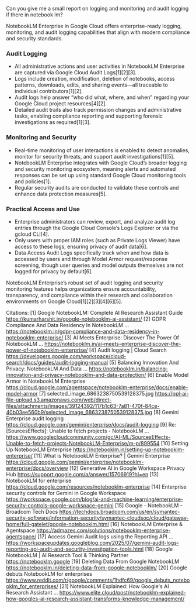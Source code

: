 Can you give me a small report on logging and monitoring and audit logging if there in notebook lm?

NotebookLM Enterprise in Google Cloud offers enterprise-ready logging, monitoring, and audit logging capabilities that align with modern compliance and security standards.

### Audit Logging
- All administrative actions and user activities in NotebookLM Enterprise are captured via Google Cloud Audit Logs[1][2][3].
- Logs include creation, modification, deletion of notebooks, access patterns, downloads, edits, and sharing events—all traceable to individual contributors[1][2].
- Audit logs help answer “who did what, where, and when” regarding your Google Cloud project resources[4][2].
- Detailed audit trails also track permission changes and administrative tasks, enabling compliance reporting and supporting forensic investigations as required[1][3].

### Monitoring and Security
- Real-time monitoring of user interactions is enabled to detect anomalies, monitor for security threats, and support audit investigations[1][5].
- NotebookLM Enterprise integrates with Google Cloud’s broader logging and security monitoring ecosystem, meaning alerts and automated responses can be set up using standard Google Cloud monitoring tools and policies[1].
- Regular security audits are conducted to validate these controls and enhance data protection measures[5].

### Practical Access and Use
- Enterprise administrators can review, export, and analyze audit log entries through the Google Cloud Console’s Logs Explorer or via the gcloud CLI[4].
- Only users with proper IAM roles (such as Private Logs Viewer) have access to these logs, ensuring privacy of audit data[6].
- Data Access Audit Logs specifically track when and how data is accessed by users and through Model Armor request/response screening, though user queries and model outputs themselves are not logged for privacy by default[6].

NotebookLM Enterprise’s robust set of audit logging and security monitoring features helps organizations ensure accountability, transparency, and compliance within their research and collaboration environments on Google Cloud[1][2][3][4][6][5].

Citations:
[1] Google NotebookLM: Complete AI Research Assistant Guide https://kumarharshit.in/google-notebooklm-ai-assistant/
[2] GDPR Compliance And Data Residency In NotebookLM ... https://notebooklm.in/gdpr-compliance-and-data-residency-in-notebooklm-enterprise/
[3] AI Meets Enterprise: Discover The Power Of NotebookLM ... https://notebooklm.in/ai-meets-enterprise-discover-the-power-of-notebooklm-enterprise/
[4] Audit logging | Cloud Search https://developers.google.com/workspace/cloud-search/docs/guides/audit-logging-manual
[5] Balancing Innovation And Privacy: NotebookLM And Data ... https://notebooklm.in/balancing-innovation-and-privacy-notebooklm-and-data-protection/
[6] Enable Model Armor in NotebookLM Enterprise https://cloud.google.com/agentspace/notebooklm-enterprise/docs/enable-model-armor
[7] selected_image_6863238750539128375.jpg https://ppl-ai-file-upload.s3.amazonaws.com/web/direct-files/attachments/images/39124392/117b1c63-7a81-470f-84ce-40b03ee560b9/selected_image_6863238750539128375.jpg
[8] Gemini Enterprise audit logging https://cloud.google.com/gemini/enterprise/docs/audit-logging
[9] Re: [SourcesEffects]: Unable to fetch projects - NotebookLM ... https://www.googlecloudcommunity.com/gc/AI-ML/SourcesEffects-Unable-to-fetch-projects-NotebookLM-Enterprise/m-p/899554
[10] Setting Up NotebookLM Enterprise https://notebooklm.in/setting-up-notebooklm-enterprise/
[11] What is NotebookLM Enterprise? | Gemini Enterprise https://cloud.google.com/gemini/enterprise/notebooklm-enterprise/docs/overview
[12] Generative AI in Google Workspace Privacy Hub https://support.google.com/a/answer/15706919?hl=en
[13] NotebookLM for enterprise https://cloud.google.com/resources/notebooklm-enterprise
[14] Enterprise security controls for Gemini in Google Workspace https://workspace.google.com/blog/ai-and-machine-learning/enterprise-security-controls-google-workspace-gemini
[15] Google - NotebookLM - Broadcom Tech Docs https://techdocs.broadcom.com/us/en/symantec-security-software/information-security/symantec-cloudsoc/cloud/gateway-home/full-gatelet/google-notebooklm.html
[16] NotebookLM Enterprise & Agentspace https://admazes.com/solutions/notebooklm-enterprise-agentspace/
[17] Access Gemini Audit logs using the Reporting API ... https://workspaceupdates.googleblog.com/2025/07/gemini-audit-logs-reporting-api-audit-and-security-invesitgation-tools.html
[18] Google NotebookLM | AI Research Tool & Thinking Partner https://notebooklm.google
[19] Deleting Data From Google NotebookLM https://notebooklm.in/deleting-data-from-google-notebooklm/
[20] Google debuts NotebookLM for enterprises https://www.reddit.com/r/google/comments/1hdfc69/google_debuts_notebooklm_for_enterprises/
[21] NotebookLM Explained: How Google's AI Research Assistant ... https://www.elite.cloud/post/notebooklm-explained-how-googles-ai-research-assistant-transforms-knowledge-management/
